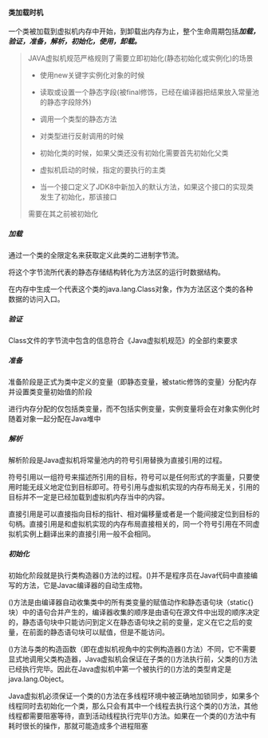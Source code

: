#### 类加载时机

一个类被加载到虚拟机内存中开始，到卸载出内存为止，整个生命周期包括***加载，验证，准备，解析，初始化，使用，卸载。***

>JAVA虚拟机规范严格规则了需要立即初始化(静态初始化或实例化)的场景
>
>- 使用new关键字实例化对象的时候
>
>- 读取或设置一个静态字段(被final修饰，已经在编译器把结果放入常量池的静态字段除外)
>
>- 调用一个类型的静态方法
>
>- 对类型进行反射调用的时候
>
>- 初始化类的时候，如果父类还没有初始化需要首先初始化父类
>
>- 虚拟机启动的时候，指定的要执行的主类
>
>- 当一个接口定义了JDK8中新加入的默认方法，如果这个接口的实现类发生了初始化，那该接口
>
>  需要在其之前被初始化



##### 加载

通过一个类的全限定名来获取定义此类的二进制字节流。

将这个字节流所代表的静态存储结构转化为方法区的运行时数据结构。

在内存中生成一个代表这个类的java.lang.Class对象，作为方法区这个类的各种数据的访问入口。

##### 验证

Class文件的字节流中包含的信息符合《Java虚拟机规范》的全部约束要求

##### 准备

准备阶段是正式为类中定义的变量（即静态变量，被static修饰的变量）分配内存并设置类变量初始值的阶段

进行内存分配的仅包括类变量，而不包括实例变量，实例变量将会在对象实例化时随着对象一起分配在Java堆中

##### 解析

解析阶段是Java虚拟机将常量池内的符号引用替换为直接引用的过程。

符号引用以一组符号来描述所引用的目标，符号可以是任何形式的字面量，只要使用时能无歧义地定位到目标即可。符号引用与虚拟机实现的内存布局无关，引用的目标并不一定是已经加载到虚拟机内存当中的内容。

直接引用是可以直接指向目标的指针、相对偏移量或者是一个能间接定位到目标的句柄。直接引用是和虚拟机实现的内存布局直接相关的，同一个符号引用在不同虚拟机实例上翻译出来的直接引用一般不会相同。

##### 初始化

初始化阶段就是执行类构造器<clinit>()方法的过程。<clinit>()并不是程序员在Java代码中直接编写的方法，它是Javac编译器的自动生成物。

<clinit>()方法是由编译器自动收集类中的所有类变量的赋值动作和静态语句块（static{}块）中的语句合并产生的，编译器收集的顺序是由语句在源文件中出现的顺序决定的，静态语句块中只能访问到定义在静态语句块之前的变量，定义在它之后的变量，在前面的静态语句块可以赋值，但是不能访问。

<clinit>()方法与类的构造函数（即在虚拟机视角中的实例构造器<init>()方法）不同，它不需要显式地调用父类构造器，Java虚拟机会保证在子类的<clinit>()方法执行前，父类的<clinit>()方法已经执行完毕。因此在Java虚拟机中第一个被执行的<clinit>()方法的类型肯定是java.lang.Object。

Java虚拟机必须保证一个类的<clinit>()方法在多线程环境中被正确地加锁同步，如果多个线程同时去初始化一个类，那么只会有其中一个线程去执行这个类的<clinit>()方法，其他线程都需要阻塞等待，直到活动线程执行完毕<clinit>()方法。如果在一个类的<clinit>()方法中有耗时很长的操作，那就可能造成多个进程阻塞 
